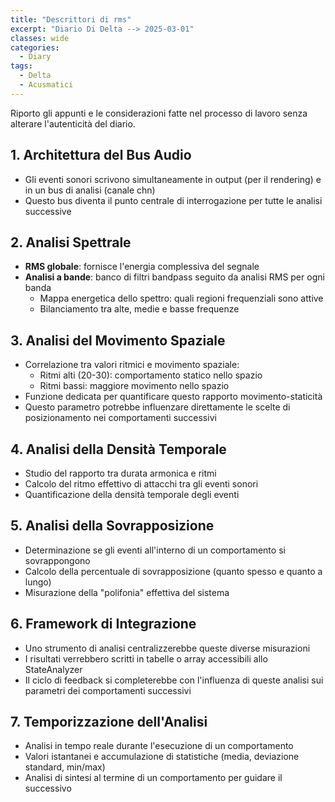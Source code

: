 ```yaml
---
title: "Descrittori di rms"
excerpt: "Diario Di Delta --> 2025-03-01"
classes: wide
categories:
  - Diary
tags:
  - Delta
  - Acusmatici
---
```


Riporto gli appunti e le considerazioni fatte nel processo di lavoro senza alterare l'autenticità del diario. 



## 1. Architettura del Bus Audio
- Gli eventi sonori scrivono simultaneamente in output (per il rendering) e in un bus di analisi (canale chn)
- Questo bus diventa il punto centrale di interrogazione per tutte le analisi successive

## 2. Analisi Spettrale
- **RMS globale**: fornisce l'energia complessiva del segnale
- **Analisi a bande**: banco di filtri bandpass seguito da analisi RMS per ogni banda
  - Mappa energetica dello spettro: quali regioni frequenziali sono attive
  - Bilanciamento tra alte, medie e basse frequenze

## 3. Analisi del Movimento Spaziale
- Correlazione tra valori ritmici e movimento spaziale:
  - Ritmi alti (20-30): comportamento statico nello spazio
  - Ritmi bassi: maggiore movimento nello spazio
- Funzione dedicata per quantificare questo rapporto movimento-staticità
- Questo parametro potrebbe influenzare direttamente le scelte di posizionamento nei comportamenti successivi

## 4. Analisi della Densità Temporale
- Studio del rapporto tra durata armonica e ritmi
- Calcolo del ritmo effettivo di attacchi tra gli eventi sonori
- Quantificazione della densità temporale degli eventi

## 5. Analisi della Sovrapposizione
- Determinazione se gli eventi all'interno di un comportamento si sovrappongono
- Calcolo della percentuale di sovrapposizione (quanto spesso e quanto a lungo)
- Misurazione della "polifonia" effettiva del sistema

## 6. Framework di Integrazione
- Uno strumento di analisi centralizzerebbe queste diverse misurazioni
- I risultati verrebbero scritti in tabelle o array accessibili allo StateAnalyzer
- Il ciclo di feedback si completerebbe con l'influenza di queste analisi sui parametri dei comportamenti successivi

## 7. Temporizzazione dell'Analisi
- Analisi in tempo reale durante l'esecuzione di un comportamento
- Valori istantanei e accumulazione di statistiche (media, deviazione standard, min/max)
- Analisi di sintesi al termine di un comportamento per guidare il successivo